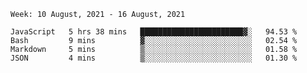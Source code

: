 <!--START_SECTION:waka-->
```text
Week: 10 August, 2021 - 16 August, 2021

JavaScript   5 hrs 38 mins   ███████████████████████▓░   94.53 % 
Bash         9 mins          ▓░░░░░░░░░░░░░░░░░░░░░░░░   02.54 % 
Markdown     5 mins          ▒░░░░░░░░░░░░░░░░░░░░░░░░   01.58 % 
JSON         4 mins          ▒░░░░░░░░░░░░░░░░░░░░░░░░   01.30 % 
```
<!--END_SECTION:waka-->
